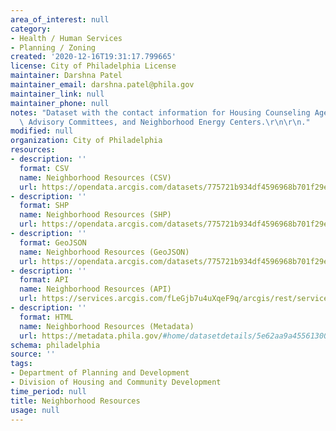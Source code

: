 ```yaml
---
area_of_interest: null
category:
- Health / Human Services
- Planning / Zoning
created: '2020-12-16T19:31:17.799665'
license: City of Philadelphia License
maintainer: Darshna Patel
maintainer_email: darshna.patel@phila.gov
maintainer_link: null
maintainer_phone: null
notes: "Dataset with the contact information for Housing Counseling Agencies, Neighborhood\
  \ Advisory Committees, and Neighborhood Energy Centers.\r\n\r\n."
modified: null
organization: City of Philadelphia
resources:
- description: ''
  format: CSV
  name: Neighborhood Resources (CSV)
  url: https://opendata.arcgis.com/datasets/775721b934df4596968b701f29e61784_0.csv
- description: ''
  format: SHP
  name: Neighborhood Resources (SHP)
  url: https://opendata.arcgis.com/datasets/775721b934df4596968b701f29e61784_0.zip
- description: ''
  format: GeoJSON
  name: Neighborhood Resources (GeoJSON)
  url: https://opendata.arcgis.com/datasets/775721b934df4596968b701f29e61784_0.geojson
- description: ''
  format: API
  name: Neighborhood Resources (API)
  url: https://services.arcgis.com/fLeGjb7u4uXqeF9q/arcgis/rest/services/NeighborhoodResources/FeatureServer/0/query?outFields=*&where=1%3D1
- description: ''
  format: HTML
  name: Neighborhood Resources (Metadata)
  url: https://metadata.phila.gov/#home/datasetdetails/5e62aa9a455613001756d098/representationdetails/5e62aa9b455613001756d09c/
schema: philadelphia
source: ''
tags:
- Department of Planning and Development
- Division of Housing and Community Development
time_period: null
title: Neighborhood Resources
usage: null
---
```

